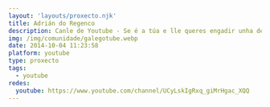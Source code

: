 ```yaml
---
layout: 'layouts/proxecto.njk'
title: Adrián do Regenco
description: Canle de Youtube - Se é a túa e lle queres engadir unha descripción e etiquetas, ponte en contacto con nós.
img: /img/comunidade/galegotube.webp
date: 2014-10-04 11:23:58
platform: youtube
type: proxecto
tags:
  - youtube
redes:
  youtube: https://www.youtube.com/channel/UCyLskIgRxq_giMrHgac_XQQ
---
```


